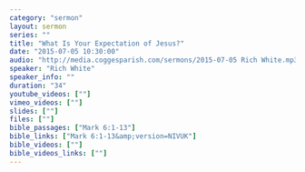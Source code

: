 ```yaml
---
category: "sermon"
layout: sermon
series: ""
title: "What Is Your Expectation of Jesus?"
date: "2015-07-05 10:30:00"
audio: "http://media.coggesparish.com/sermons/2015-07-05 Rich White.mp3"
speaker: "Rich White"
speaker_info: ""
duration: "34"
youtube_videos: [""]
vimeo_videos: [""]
slides: [""]
files: [""]
bible_passages: ["Mark 6:1-13"]
bible_links: ["Mark 6:1-13&amp;version=NIVUK"]
bible_videos: [""]
bible_videos_links: [""]
---
```

